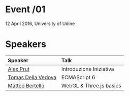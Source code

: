 # Event /01
12 April 2016, University of Udine

# Speakers

| **Speaker**                                      |  **Talk**                |
|:-------------------------------------------------|:-------------------------|
| [Alex Prut](https://github.com/alexprut)         |  Introduzione Iniziativa |
| [Tomas Della Vedova](https://github.com/delvedor)|  ECMAScript 6            |
| [Matteo Bertello](https://github.com/Corralx)    |  WebGL & Three.js basics |
